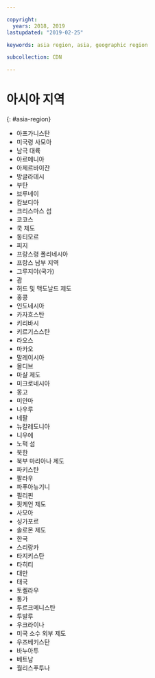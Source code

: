 ```yaml
---

copyright:
  years: 2018, 2019
lastupdated: "2019-02-25"

keywords: asia region, asia, geographic region

subcollection: CDN

---
```



# 아시아 지역
{: #asia-region}

* 아프가니스탄
* 미국령 사모아
* 남극 대륙
* 아르메니아
* 아제르바이잔
* 방글라데시
* 부탄
* 브루네이
* 캄보디아
* 크리스마스 섬
* 코코스
* 쿡 제도
* 동티모르
* 피지
* 프랑스령 폴리네시아
* 프랑스 남부 지역
* 그루지야(국가)
* 괌
* 허드 및 맥도날드 제도
* 홍콩
* 인도네시아
* 카자흐스탄
* 키리바시
* 키르기스스탄
* 라오스
* 마카오
* 말레이시아
* 몰디브
* 마샬 제도
* 미크로네시아
* 몽고
* 미얀마
* 나우루
* 네팔
* 뉴칼레도니아
* 니우에
* 노퍽 섬
* 북한
* 북부 마리아나 제도
* 파키스탄
* 팔라우
* 파푸아뉴기니
* 필리핀
* 핏케언 제도
* 사모아
* 싱가포르
* 솔로몬 제도
* 한국
* 스리랑카
* 타지키스탄
* 타히티
* 대만
* 태국
* 토켈라우
* 통가
* 투르크메니스탄
* 투발루
* 우크라이나
* 미국 소수 외부 제도
* 우즈베키스탄
* 바누아투
* 베트남
* 월리스푸투나